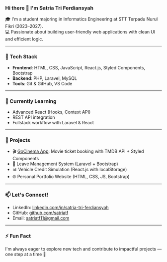 ### Hi there 👋 I'm Satria Tri Ferdiansyah

🎓 I'm a student majoring in Informatics Engineering at STT Terpadu Nurul Fikri (2023–2027).  
💻 Passionate about building user-friendly web applications with clean UI and efficient logic.

---

### 🚀 Tech Stack
- **Frontend**: HTML, CSS, JavaScript, React.js, Styled Components, Bootstrap  
- **Backend**: PHP, Laravel, MySQL  
- **Tools**: Git & GitHub, VS Code  

---

### 🧠 Currently Learning
- Advanced React (Hooks, Context API)
- REST API integration
- Fullstack workflow with Laravel & React

---

### 📌 Projects
- 🎬 [GoCinema App](https://github.com/GoCinema-App): Movie ticket booking with TMDB API + Styled Components  
- 📝 Leave Management System (Laravel + Bootstrap)  
- 📊 Vehicle Credit Simulation (React.js with localStorage)  
- 🌐 Personal Portfolio Website (HTML, CSS, JS, Bootstrap)

---

### 📫 Let's Connect!
- LinkedIn: [linkedin.com/in/satria-tri-ferdiansyah](https://www.linkedin.com/in/satria-tri-ferdiansyah-b1089028b/)  
- GitHub: [github.com/satriatf](https://github.com/satriatf)  
- Email: satriatf11@gmail.com

---

### ⚡ Fun Fact
I'm always eager to explore new tech and contribute to impactful projects — one step at a time 🚀
